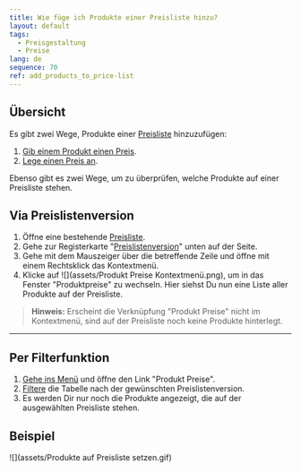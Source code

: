 ```yaml
---
title: Wie füge ich Produkte einer Preisliste hinzu?
layout: default
tags:
  - Preisgestaltung
  - Preise
lang: de
sequence: 70
ref: add_products_to_price-list
---
```


## Übersicht
Es gibt zwei Wege, Produkte einer [Preisliste](Preisliste_anlegen) hinzuzufügen:
1. [Gib einem Produkt einen Preis](ProduktPreis).
1. [Lege einen Preis an](Preis_anlegen).

Ebenso gibt es zwei Wege, um zu überprüfen, welche Produkte auf einer Preisliste stehen.

## Via Preislistenversion
1. Öffne eine bestehende [Preisliste](Menu).
1. Gehe zur Registerkarte "[Preislistenversion](Preislistenversion_anlegen)" unten auf der Seite.
1. Gehe mit dem Mauszeiger über die betreffende Zeile und öffne mit einem Rechtsklick das Kontextmenü.
1. Klicke auf ![](assets/Produkt Preise Kontextmenü.png), um in das Fenster "Produktpreise" zu wechseln. Hier siehst Du nun eine Liste aller Produkte auf der Preisliste.
 >**Hinweis:** Erscheint die Verknüpfung "Produkt Preise" nicht im Kontextmenü, sind auf der Preisliste noch keine Produkte hinterlegt.

---

## Per Filterfunktion
1. [Gehe ins Menü](Menu) und öffne den Link "Produkt Preise".
1. [Filtere](Filterfunktion) die Tabelle nach der gewünschten Preislistenversion.
1. Es werden Dir nur noch die Produkte angezeigt, die auf der ausgewählten Preisliste stehen.

## Beispiel
![](assets/Produkte auf Preisliste setzen.gif)

